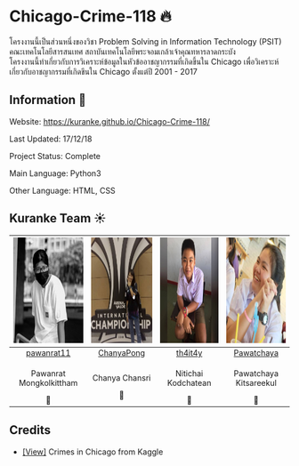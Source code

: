 # Chicago-Crime-118 :fire:
  โครงงานนี้เป็นส่วนหนึ่งของวิชา Problem Solving in Information Technology (PSIT) <br>คณะเทคโนโลยีสารสนเทศ สถาบันเทคโนโลยีพระจอมเกล้าเจ้าคุณทหารลาดกระบัง<br>โครงงานนี้ทำเกี่ยวกับการวิเคราะห์ข้อมูลในหัวข้ออาชญากรรมที่เกิดขึ้นใน Chicago เพื่อวิเคราะห์เกี่ยวกับอาชญากรรมที่เกิดขึนใน Chicago ตั้งแต่ปี 2001 - 2017


## Information :page_facing_up:

Website: https://kuranke.github.io/Chicago-Crime-118/

Last Updated: 17/12/18

Project Status: Complete

Main Language: Python3  

Other Language: HTML, CSS


## Kuranke Team :sunny:

|<img src="docs/assets/images/team/1.png" width="190px" height="190px">|<img src="docs/assets/images/team/2.png" width="190px" height="190px">|<img src="docs/assets/images/team/3.jpg" width="190px" height="190px">|<img src="docs/assets/images/team/4.jpg" width="190px" height="190px">|
|:---:|:---:|:---:|:---:|
|[pawanrat11](https://github.com/pawanrat11)|[ChanyaPong](https://github.com/ChanyaPong)|[th4it4y](https://github.com/th4it4y)|[Pawatchaya](https://github.com/Pawatchaya)|
|<p>Pawanrat Mongkolkittham</p>:bear:|<p>Chanya Chansri</p>:wolf:|<p>Nitichai Kodchatean</p>:koala:|<p>Pawatchaya Kitsareekul</p>:rabbit: |


## Credits 
- [[View]](https://www.kaggle.com/currie32/crimes-in-chicago) Crimes in Chicago from Kaggle
